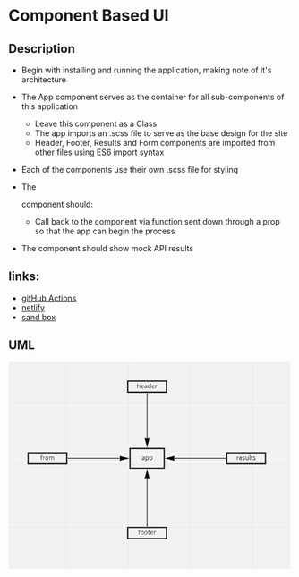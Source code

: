 # Component Based UI

## Description  

- Begin with installing and running the application, making note of it's architecture  

- The App component serves as the container for all sub-components of this application  

  - Leave this component as a Class  
  - The app imports an .scss file to serve as the base design for the site  
  - Header, Footer, Results and Form components are imported from other files using ES6 import syntax  

- Each of the components use their own .scss file for styling  

- The <Form> component should:  

  - Call back to the <App/> component via function sent down through a prop so that the app can begin the process  

- The <Results/> component should show mock API results  
## links: 
- [gitHub Actions](https://github.com/awwadsaeed/resty/pull/4)
- [netlify](https://peaceful-meninsky-ebd275.netlify.app/)
- [sand box](https://codesandbox.io/s/reverent-mayer-qzc6x)  
## UML  
![UML](./lab26.JPG)
